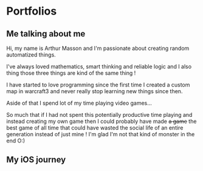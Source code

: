 # Portfolios

## Me talking about me

Hi, my name is Arthur Masson and I'm passionate about creating random automatized things.

I've always loved mathematics, smart thinking and reliable logic and I also thing those three things are kind of the same thing !

I have started to love programming since the first time I created a custom map in warcraft3 and never really stop learning new things since then.

Aside of that I spend lot of my time playing video games...

So much that if I had not spent this potentially productive time playing and instead creating my own game then I could probably have made ~~a game~~ the best game of all time that could have wasted the social life of an entire generation instead of just mine ! I'm glad I'm not that kind of monster in the end O:)

## My iOS journey


